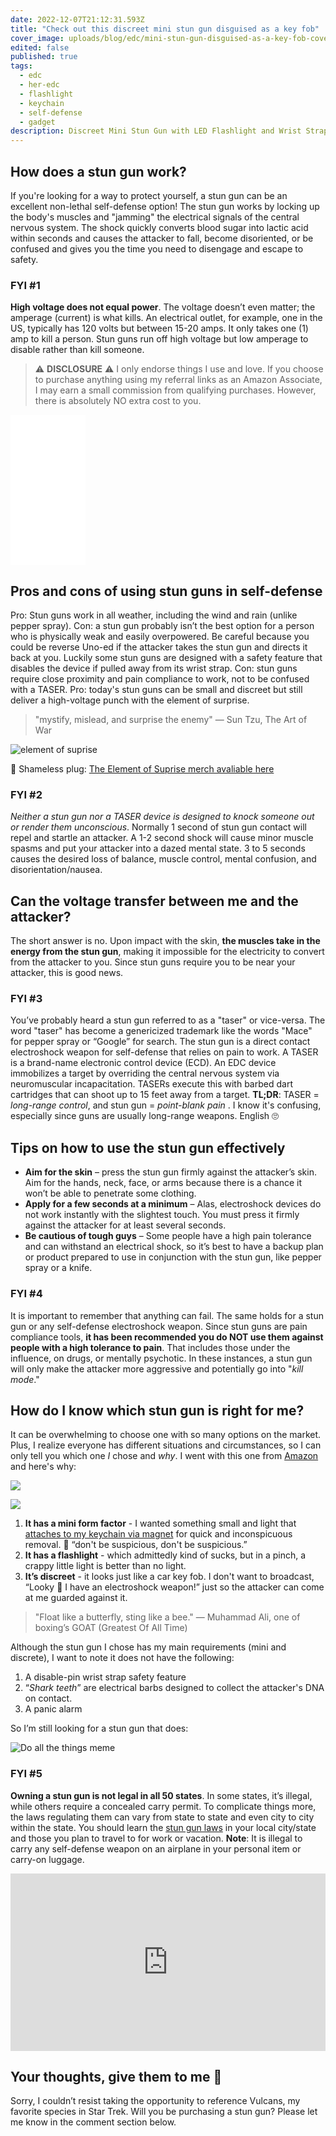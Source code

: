 ```yaml
---
date: 2022-12-07T21:12:31.593Z
title: "Check out this discreet mini stun gun disguised as a key fob"
cover_image: uploads/blog/edc/mini-stun-gun-disguised-as-a-key-fob-cover.jpg
edited: false
published: true
tags:
  - edc
  - her-edc
  - flashlight
  - keychain
  - self-defense
  - gadget
description: Discreet Mini Stun Gun with LED Flashlight and Wrist Strap – Unique Key fob Design
---
```


## How does a stun gun work?
If you're looking for a way to protect yourself, a stun gun can be an excellent non-lethal self-defense option! The stun gun works by locking up the body's muscles and "jamming" the electrical signals of the central nervous system. The shock quickly converts blood sugar into lactic acid within seconds and causes the attacker to fall, become disoriented, or be confused and gives you the time you need to disengage and escape to safety.

### FYI #1
**High voltage does not equal power**. The voltage doesn’t even matter; the amperage (current) is what kills. An electrical outlet, for example, one in the US, typically has 120 volts but between 15-20 amps. It only takes one (1) amp to kill a person. Stun guns run off high voltage but low amperage to disable rather than kill someone.

> ⚠️ **DISCLOSURE** ⚠️ I only endorse things I use and love. If you choose to purchase anything using my referral links as an Amazon Associate, I may earn a small commission from qualifying purchases. However, there is absolutely NO extra cost to you.

<iframe sandbox="allow-popups allow-scripts allow-modals allow-forms allow-same-origin" style="width:120px;height:240px;margin:auto" marginwidth="0" marginheight="0" scrolling="no" frameborder="0" src="//ws-na.amazon-adsystem.com/widgets/q?ServiceVersion=20070822&OneJS=1&Operation=GetAdHtml&MarketPlace=US&source=ss&ref=as_ss_li_til&ad_type=product_link&tracking_id=vvifi_fyi-20&language=en_US&marketplace=amazon&region=US&placement=B0B3TPPTPP&asins=B0B3TPPTPP&linkId=ad3caf5cd2f2e43de0adbae1474cffb7&show_border=false&link_opens_in_new_window=true"></iframe>

## Pros and cons of using stun guns in self-defense
Pro: Stun guns work in all weather, including the wind and rain (unlike pepper spray). Con: a stun gun probably isn’t the best option for a person who is physically weak and easily overpowered. Be careful because you could be reverse Uno-ed if the attacker takes the stun gun and directs it back at you. Luckily some stun guns are designed with a safety feature that disables the device if pulled away from its wrist strap. Con: stun guns require close proximity and pain compliance to work, not to be confused with a TASER. Pro: today's stun guns can be small and discreet but still deliver a high-voltage punch with the element of surprise.

> "mystify, mislead, and surprise the enemy"
― Sun Tzu, The Art of War

<img src="https://res.cloudinary.com/shecodez/image/upload/v1670596159/vvifi_fyi%20blog/2.png" alt="element of suprise" />

🔌 Shameless plug: [The Element of Suprise merch avaliable here](https://niico-wts.creator-spring.com/listing/buy-the-element-of-surprise) 


### FYI #2
_Neither a stun gun nor a TASER device is designed to knock someone out or render them unconscious_. Normally 1 second of stun gun contact will repel and startle an attacker. A 1-2 second shock will cause minor muscle spasms and put your attacker into a dazed mental state. 3 to 5 seconds causes the desired loss of balance, muscle control, mental confusion, and disorientation/nausea.

## Can the voltage transfer between me and the attacker?
The short answer is no. Upon impact with the skin, **the muscles take in the energy from the stun gun**, making it impossible for the electricity to convert from the attacker to you. Since stun guns require you to be near your attacker, this is good news.

### FYI #3
You’ve probably heard a stun gun referred to as a "taser" or vice-versa. The word "taser" has become a genericized trademark like the words "Mace" for pepper spray or “Google” for search. The stun gun is a direct contact electroshock weapon for self-defense that relies on pain to work. A TASER is a brand-name electronic control device (ECD). An EDC device immobilizes a target by overriding the central nervous system via neuromuscular incapacitation. TASERs execute this with barbed dart cartridges that can shoot up to 15 feet away from a target. 
**TL;DR**: TASER = _long-range control_, and stun gun = _point-blank pain_ . I know it's confusing, especially since guns are usually long-range weapons. English 🙄

## Tips on how to use the stun gun effectively
- **Aim for the skin** – press the stun gun firmly against the attacker’s skin. Aim for the hands, neck, face, or arms because there is a chance it won’t be able to penetrate some clothing.
- **Apply for a few seconds at a minimum** – Alas, electroshock devices do not work instantly with the slightest touch. You must press it firmly against the attacker for at least several seconds.
- **Be cautious of tough guys** – Some people have a high pain tolerance and can withstand an electrical shock, so it’s best to have a backup plan or product prepared to use in conjunction with the stun gun, like pepper spray or a knife.

### FYI #4
It is important to remember that anything can fail. The same holds for a stun gun or any self-defense electroshock weapon. Since stun guns are pain compliance tools, **it has been recommended you do NOT use them against people with a high tolerance to pain**. That includes those under the influence, on drugs, or mentally psychotic. In these instances, a stun gun will only make the attacker more aggressive and potentially go into "_kill mode_."

## How do I know which stun gun is right for me?
It can be overwhelming to choose one with so many options on the market. Plus, I realize everyone has different situations and circumstances, so I can only tell you which one _I_ chose and _why_. I went with this one from [Amazon](https://amzn.to/3WKyuba) and here's why:

<div class="flex gap-2">
<a href="https://www.amazon.com/dp/B0B3TNK48K?th=1&linkCode=li1&tag=vvifi_fyi-20&linkId=5296a309bcd4e2f7a6ca36d3b34ed3bc&language=en_US&ref_=as_li_ss_il" target="_blank"><img border="0" src="//ws-na.amazon-adsystem.com/widgets/q?_encoding=UTF8&ASIN=B0B3TNK48K&Format=_SL110_&ID=AsinImage&MarketPlace=US&ServiceVersion=20070822&WS=1&tag=vvifi_fyi-20&language=en_US" ></a><img src="https://ir-na.amazon-adsystem.com/e/ir?t=vvifi_fyi-20&language=en_US&l=li1&o=1&a=B0B3TNK48K" width="1" height="1" border="0" alt="" style="border:none !important; margin:0px !important;" />

<a href="https://www.amazon.com/KeySmart-Magnetic-Keychain-Secure-Attachment/dp/B076T6M7BZ?crid=2SR8CMGFQBS22&keywords=keysmart%2Bmagnet&qid=1671197825&sprefix=keysmart%2Bmag%2Caps%2C93&sr=8-1-spons&spLa=ZW5jcnlwdGVkUXVhbGlmaWVyPUEyTVM2MVkxREszRVJDJmVuY3J5cHRlZElkPUEwNzE0MDcyMjRHSlhONkY5RzA0JmVuY3J5cHRlZEFkSWQ9QTAwMzE3MDZZQUNWSUs4Nkc5VFYmd2lkZ2V0TmFtZT1zcF9hdGYmYWN0aW9uPWNsaWNrUmVkaXJlY3QmZG9Ob3RMb2dDbGljaz10cnVl&th=1&psc=1&linkCode=li1&tag=vvifi_fyi-20&linkId=9f6af39f39476e4b4b25419b4083732e&language=en_US&ref_=as_li_ss_il" target="_blank"><img border="0" src="//ws-na.amazon-adsystem.com/widgets/q?_encoding=UTF8&ASIN=B076T6M7BZ&Format=_SL110_&ID=AsinImage&MarketPlace=US&ServiceVersion=20070822&WS=1&tag=vvifi_fyi-20&language=en_US" ></a><img src="https://ir-na.amazon-adsystem.com/e/ir?t=vvifi_fyi-20&language=en_US&l=li1&o=1&a=B076T6M7BZ" width="1" height="1" border="0" alt="" style="border:none !important; margin:0px !important;" />
</div>

1. **It has a mini form factor** - I wanted something small and light that [attaches to my keychain via magnet](https://amzn.to/3GxRhk7) for quick and inconspicuous removal. 🎵 “don't be suspicious, don't be suspicious.” 
2. **It has a flashlight** - which admittedly kind of sucks, but in a pinch, a crappy little light is better than no light.
3. **It’s discreet** - it looks just like a car key fob. I don't want to broadcast, “Looky 👀 I have an electroshock weapon!” just so the attacker can come at me guarded against it.


> "Float like a butterfly, sting like a bee."
― Muhammad Ali, one of boxing’s GOAT (Greatest Of All Time)

Although the stun gun I chose has my main requirements (mini and discrete), I want to note it does not have the following:
1. A disable-pin wrist strap safety feature
2. “_Shark teeth_” are electrical barbs designed to collect the attacker's DNA on contact. 
3. A panic alarm

So I’m still looking for a stun gun that does:

<img src="https://res.cloudinary.com/shecodez/image/upload/v1670596992/vvifi_fyi%20blog/do-all-the-things-4020354264.jpg" alt="Do all the things meme" />

### FYI #5
**Owning a stun gun is not legal in all 50 states**. In some states, it’s illegal, while others require a concealed carry permit. To complicate things more, the laws regulating them can vary from state to state and even city to city within the state. You should learn the [stun gun laws](https://www.departmentofselfdefense.com/pages/stun-gun-restrictions) in your local city/state and those you plan to travel to for work or vacation. 
**Note**: It is illegal to carry any self-defense weapon on an airplane in your personal item or carry-on luggage. 

<div style="position: relative; width: 100%; padding-bottom: 56.25%;">
<iframe
style="position:absolute; width:100%; height:100%;"
src="https://www.getyarn.io/yarn-clip/cc4b6120-9bbf-4519-9f69-efe88c279d58/embed?autoplay=false&responsive=true"
frameborder="0"
></iframe>
</div>

## Your thoughts, give them to me 🖖 
Sorry, I couldn’t resist taking the opportunity to reference Vulcans, my favorite species in Star Trek. Will you be purchasing a stun gun? Please let me know in the comment section below.

